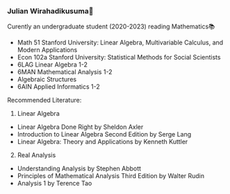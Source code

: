 ### Julian Wirahadikusuma💭
Curently an undergraduate student (2020-2023) reading Mathematics📚

- Math 51 Stanford University: Linear Algebra, Multivariable Calculus, and Modern Applications
- Econ 102a Stanford University: Statistical Methods for Social Scientists
- 6LAG Linear Algebra 1-2
- 6MAN Mathematical Analysis 1-2
- Algebraic Structures
- 6AIN Applied Informatics 1-2

Recommended Literature:
1. Linear Algebra
- Linear Algebra Done Right by Sheldon Axler
- Introduction to Linear Algebra Second Edition by Serge Lang
- Linear Algebra: Theory and Applications by Kenneth Kuttler

2. Real Analysis
- Understanding Analysis by Stephen Abbott
- Principles of Mathematical Analysis Third Edition by Walter Rudin
- Analysis 1 by Terence Tao
